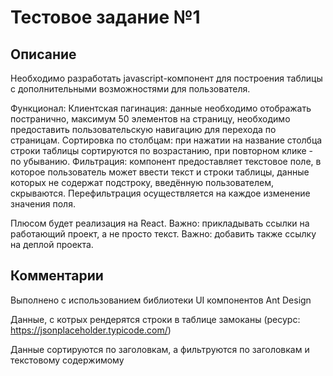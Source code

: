 # Тестовое задание №1

## Описание

Необходимо разработать javascript-компонент для построения таблицы с дополнительными возможностями для пользователя.

Функционал:
Клиентская пагинация: данные необходимо отображать постранично, максимум 50 элементов на страницу, необходимо предоставить пользовательскую навигацию для перехода по страницам.
Сортировка по столбцам: при нажатии на название столбца строки таблицы сортируются по возрастанию, при повторном клике - по убыванию.
Фильтрация: компонент предоставляет текстовое поле, в которое пользователь может ввести текст и строки таблицы, данные которых не содержат подстроку, введённую пользователем, скрываются. Перефильтрация осуществляется на каждое изменение значения поля.

Плюсом будет реализация на React.
Важно: прикладывать ссылки на работающий проект, а не просто текст.
Важно: добавить также ссылку на деплой проекта.

## Комментарии

Выполнено с использованием библиотеки UI компонентов Ant Design

Данные, с котрых рендерятся строки в таблице замоканы (ресурс: https://jsonplaceholder.typicode.com/)

Данные сортируются по заголовкам, а фильтруются по заголовкам и текстовому содержимому